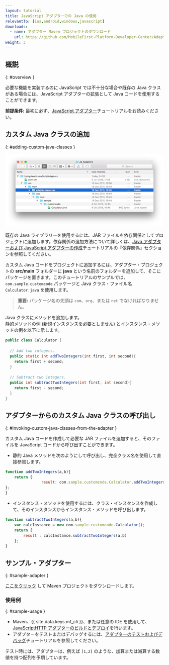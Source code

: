 ```yaml
---
layout: tutorial
title: JavaScript アダプターでの Java の使用
relevantTo: [ios,android,windows,javascript]
downloads:
  - name: アダプター Maven プロジェクトのダウンロード
    url: https://github.com/MobileFirst-Platform-Developer-Center/Adapters/tree/release80
weight: 3
---
```

<!-- NLS_CHARSET=UTF-8 -->
## 概説
{: #overview }

必要な機能を実装するのに JavaScript では不十分な場合や既存の Java クラスがある場合には、JavaScript アダプターの拡張として Java コードを使用することができます。

**前提条件:** 最初に必ず、[JavaScript アダプター](../)チュートリアルをお読みください。

## カスタム Java クラスの追加
{: #adding-custom-java-classes }

![UsingJavainJS](UsingJavainJS.png)

既存の Java ライブラリーを使用するには、JAR ファイルを依存関係としてプロジェクトに追加します。依存関係の追加方法について詳しくは、[Java アダプターおよび JavaScript アダプターの作成](../../creating-adapters/#dependencies)チュートリアルの『依存関係』セクションを参照してください。

カスタム Java コードをプロジェクトに追加するには、アダプター・プロジェクトの **src/main** フォルダーに **java** という名前のフォルダーを追加して、そこにパッケージを置きます。このチュートリアルのサンプルでは、`com.sample.customcode` パッケージと Java クラス・ファイル名 `Calculator.java` を使用します。   

> <span class="glyphicon glyphicon-exclamation-sign" aria-hidden="true"></span> **重要:** パッケージ名の先頭は `com`、`org`、または `net` でなければなりません。

Java クラスにメソッドを追加します。  
静的メソッドの例 (新規インスタンスを必要としません) とインスタンス・メソッドの例を以下に示します。

```java
public class Calculator {

  // Add two integers.
  public static int addTwoIntegers(int first, int second){
    return first + second;
  }

  // Subtract two integers.
  public int subtractTwoIntegers(int first, int second){
    return first - second;
  }
}
```

## アダプターからのカスタム Java クラスの呼び出し 
{: #invoking-custom-java-classes-from-the-adapter }

カスタム Java コードを作成して必要な JAR ファイルを追加すると、そのファイルを JavaScript コードから呼び出すことができます。

* 静的 Java メソッドを次のようにして呼び出し、完全クラス名を使用して直接参照します。

```javascript
function addTwoIntegers(a,b){
    return {
        		result: com.sample.customcode.Calculator.addTwoIntegers(a,b)
};
}
```
  
* インスタンス・メソッドを使用するには、クラス・インスタンスを作成して、そのインスタンスからインスタンス・メソッドを呼び出します。

```javascript
function subtractTwoIntegers(a,b){
    var calcInstance = new com.sample.customcode.Calculator();
    return {
        result : calcInstance.subtractTwoIntegers(a,b)
    };
}
```

## サンプル・アダプター
{: #sample-adapter }

[ここをクリック](https://github.com/MobileFirst-Platform-Developer-Center/Adapters/tree/release80) して Maven プロジェクトをダウンロードします。

### 使用例
{: #sample-usage }

* Maven、{{ site.data.keys.mf_cli }}、または任意の IDE を使用して、[JavaScriptHTTP アダプターのビルドとデプロイ](../../creating-adapters/)を行います。
* アダプターをテストまたはデバッグするには、[アダプターのテストおよびデバッグ](../../testing-and-debugging-adapters)チュートリアルを参照してください。

テスト時には、アダプターは、例えば `[1,2]` のような、加算または減算する数値を持つ配列を予期しています。
